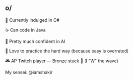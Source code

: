 ## o/

🐍 Currently indulged in C#

☕ Can code in Java

🤖 Pretty much confident in AI

💪 Love to practice the hard way (because easy is overrated)

🎮 AP Twitch player — Bronze stuck 🐀 (I "W" the wave)

My sensei: @iamshakir 

<!--
**WARHE8D/WARHE8D** is a ✨ _special_ ✨ repository because its `README.md` (this file) appears on your GitHub profile.

Here are some ideas to get you started:

- 🔭 I’m currently working on ...
- 🌱 I’m currently learning ...
- 👯 I’m looking to collaborate on ...
- 🤔 I’m looking for help with ...
- 💬 Ask me about ...
- 📫 How to reach me: ...
- 😄 Pronouns: ...
- ⚡ Fun fact: ...
-->
